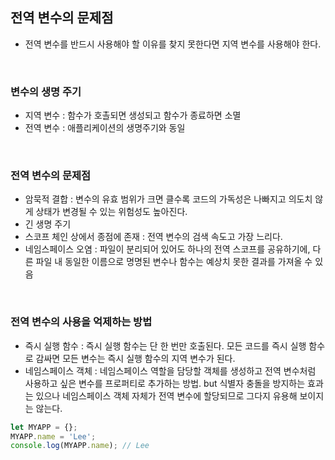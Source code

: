 ## 전역 변수의 문제점
- 전역 변수를 반드시 사용해야 할 이유를 찾지 못한다면 지역 변수를 사용해야 한다.
<br>

### 변수의 생명 주기
- 지역 변수 : 함수가 호촐되면 생성되고 함수가 종료하면 소멸
- 전역 변수 : 애플리케이션의 생명주기와 동일
<br>

### 전역 변수의 문제점
- 암묵적 결합 : 변수의 유효 범위가 크면 클수록 코드의 가독성은 나빠지고 의도치 않게 상태가 변경될 수 있는 위험성도 높아진다.
- 긴 생명 주기
- 스코프 체인 상에서 종점에 존재 : 전역 변수의 검색 속도고 가장 느리다.
- 네임스페이스 오염 : 파일이 분리되어 있어도 하나의 전역 스코프를 공유하기에, 다른 파일 내 동일한 이름으로 명명된 변수나 함수는 예상치 못한 결과를 가져올 수 있음
<br>

### 전역 변수의 사용을 억제하는 방법
- 즉시 실행 함수 : 즉시 실행 함수는 단 한 번만 호출된다. 모든 코드를 즉시 실행 함수로 감싸면 모든 변수는 즉시 실행 함수의 지역 변수가 된다. 
- 네임스페이스 객체 : 네임스페이스 역할을 담당할 객체를 생성하고 전역 변수처럼 사용하고 싶은 변수를 프로퍼티로 추가하는 방법. but 식별자 충돌을 방지하는 효과는 있으나 네임스페이스 객체 자체가 전역 변수에 할당되므로 그다지 유용해 보이지는 않는다. 
```js
let MYAPP = {};
MYAPP.name = 'Lee';
console.log(MYAPP.name); // Lee
```
